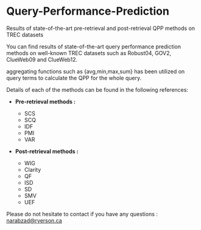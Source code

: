 # Query-Performance-Prediction
Results of state-of-the-art pre-retrieval and post-retrieval QPP methods on TREC datasets

You can find results of state-of-the-art query performance prediction methods on well-known TREC datasets such as Robust04, GOV2, ClueWeb09 and  ClueWeb12.

aggregating functions such as {avg,min,max,sum} has been utilized on query terms to calculate the QPP for the whole query.

Details of each of the methods can be found in the following references: 

- **Pre-retrieval methods :**
  - SCS
  - SCQ
  - IDF
  - PMI
  - VAR

- **Post-retrieval methods :**
  - WIG
  - Clarity
  - QF
  - ISD
  - SD
  - SMV
  - UEF

Please do not hesitate to contact if you have any questions : narabzad@ryerson.ca
